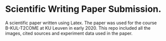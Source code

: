 # Scientific Writing Paper Submission.
A scientific paper written using Latex. The paper was used for the course B-KUL-T2COME at KU Leuven in early 2020. This repo included all the images, cited sources and experiment data used in the paper.

